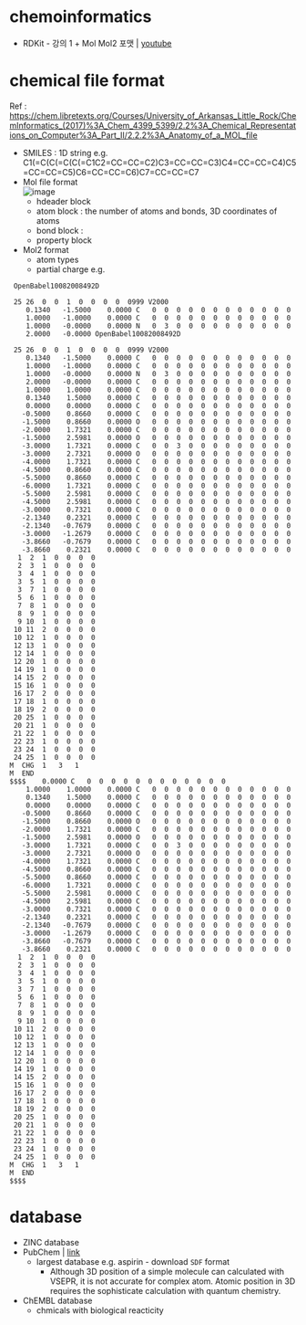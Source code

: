 # chemoinformatics
- RDKit - 강의 1 + Mol Mol2 포맷 | [youtube](https://www.youtube.com/watch?v=sxj56IQqhqM&list=PL30UV7ug7LwJYQgSp4THPjlb-9XAV4DCe&ab_channel=Prof.J.Lee)
# chemical file format
Ref : https://chem.libretexts.org/Courses/University_of_Arkansas_Little_Rock/ChemInformatics_(2017)%3A_Chem_4399_5399/2.2%3A_Chemical_Representations_on_Computer%3A_Part_II/2.2.2%3A_Anatomy_of_a_MOL_file  
- SMILES : 1D string
  e.g. C1(=C(C(=C(C(=C1C2=CC=CC=C2)C3=CC=CC=C3)C4=CC=CC=C4)C5=CC=CC=C5)C6=CC=CC=C6)C7=CC=CC=C7
- Mol file format  
  ![image](https://user-images.githubusercontent.com/48517782/142718373-2383e7db-8fdf-42df-8ada-8fec07e59e40.png)
  - hdeader block
  - atom block : the number of atoms and bonds, 3D coordinates of atoms
  - bond block : 
  - property block
- Mol2 format
  - atom types
  - partial charge
e.g.
```
 OpenBabel10082008492D

 25 26  0  0  1  0  0  0  0  0999 V2000
    0.1340   -1.5000    0.0000 C   0  0  0  0  0  0  0  0  0  0  0  0
    1.0000   -1.0000    0.0000 C   0  0  0  0  0  0  0  0  0  0  0  0
    1.0000   -0.0000    0.0000 N   0  3  0  0  0  0  0  0  0  0  0  0
    2.0000   -0.0000 OpenBabel10082008492D

 25 26  0  0  1  0  0  0  0  0999 V2000
    0.1340   -1.5000    0.0000 C   0  0  0  0  0  0  0  0  0  0  0  0
    1.0000   -1.0000    0.0000 C   0  0  0  0  0  0  0  0  0  0  0  0
    1.0000   -0.0000    0.0000 N   0  3  0  0  0  0  0  0  0  0  0  0
    2.0000   -0.0000    0.0000 C   0  0  0  0  0  0  0  0  0  0  0  0
    1.0000    1.0000    0.0000 C   0  0  0  0  0  0  0  0  0  0  0  0
    0.1340    1.5000    0.0000 C   0  0  0  0  0  0  0  0  0  0  0  0
    0.0000    0.0000    0.0000 C   0  0  0  0  0  0  0  0  0  0  0  0
   -0.5000    0.8660    0.0000 C   0  0  0  0  0  0  0  0  0  0  0  0
   -1.5000    0.8660    0.0000 O   0  0  0  0  0  0  0  0  0  0  0  0
   -2.0000    1.7321    0.0000 C   0  0  0  0  0  0  0  0  0  0  0  0
   -1.5000    2.5981    0.0000 O   0  0  0  0  0  0  0  0  0  0  0  0
   -3.0000    1.7321    0.0000 C   0  0  3  0  0  0  0  0  0  0  0  0
   -3.0000    2.7321    0.0000 O   0  0  0  0  0  0  0  0  0  0  0  0
   -4.0000    1.7321    0.0000 C   0  0  0  0  0  0  0  0  0  0  0  0
   -4.5000    0.8660    0.0000 C   0  0  0  0  0  0  0  0  0  0  0  0
   -5.5000    0.8660    0.0000 C   0  0  0  0  0  0  0  0  0  0  0  0
   -6.0000    1.7321    0.0000 C   0  0  0  0  0  0  0  0  0  0  0  0
   -5.5000    2.5981    0.0000 C   0  0  0  0  0  0  0  0  0  0  0  0
   -4.5000    2.5981    0.0000 C   0  0  0  0  0  0  0  0  0  0  0  0
   -3.0000    0.7321    0.0000 C   0  0  0  0  0  0  0  0  0  0  0  0
   -2.1340    0.2321    0.0000 C   0  0  0  0  0  0  0  0  0  0  0  0
   -2.1340   -0.7679    0.0000 C   0  0  0  0  0  0  0  0  0  0  0  0
   -3.0000   -1.2679    0.0000 C   0  0  0  0  0  0  0  0  0  0  0  0
   -3.8660   -0.7679    0.0000 C   0  0  0  0  0  0  0  0  0  0  0  0
   -3.8660    0.2321    0.0000 C   0  0  0  0  0  0  0  0  0  0  0  0
  1  2  1  0  0  0  0
  2  3  1  0  0  0  0
  3  4  1  0  0  0  0
  3  5  1  0  0  0  0
  3  7  1  0  0  0  0
  5  6  1  0  0  0  0
  7  8  1  0  0  0  0
  8  9  1  0  0  0  0
  9 10  1  0  0  0  0
 10 11  2  0  0  0  0
 10 12  1  0  0  0  0
 12 13  1  0  0  0  0
 12 14  1  0  0  0  0
 12 20  1  0  0  0  0
 14 19  1  0  0  0  0
 14 15  2  0  0  0  0
 15 16  1  0  0  0  0
 16 17  2  0  0  0  0
 17 18  1  0  0  0  0
 18 19  2  0  0  0  0
 20 25  1  0  0  0  0
 20 21  1  0  0  0  0
 21 22  1  0  0  0  0
 22 23  1  0  0  0  0
 23 24  1  0  0  0  0
 24 25  1  0  0  0  0
M  CHG  1   3   1
M  END
$$$$    0.0000 C   0  0  0  0  0  0  0  0  0  0  0  0
    1.0000    1.0000    0.0000 C   0  0  0  0  0  0  0  0  0  0  0  0
    0.1340    1.5000    0.0000 C   0  0  0  0  0  0  0  0  0  0  0  0
    0.0000    0.0000    0.0000 C   0  0  0  0  0  0  0  0  0  0  0  0
   -0.5000    0.8660    0.0000 C   0  0  0  0  0  0  0  0  0  0  0  0
   -1.5000    0.8660    0.0000 O   0  0  0  0  0  0  0  0  0  0  0  0
   -2.0000    1.7321    0.0000 C   0  0  0  0  0  0  0  0  0  0  0  0
   -1.5000    2.5981    0.0000 O   0  0  0  0  0  0  0  0  0  0  0  0
   -3.0000    1.7321    0.0000 C   0  0  3  0  0  0  0  0  0  0  0  0
   -3.0000    2.7321    0.0000 O   0  0  0  0  0  0  0  0  0  0  0  0
   -4.0000    1.7321    0.0000 C   0  0  0  0  0  0  0  0  0  0  0  0
   -4.5000    0.8660    0.0000 C   0  0  0  0  0  0  0  0  0  0  0  0
   -5.5000    0.8660    0.0000 C   0  0  0  0  0  0  0  0  0  0  0  0
   -6.0000    1.7321    0.0000 C   0  0  0  0  0  0  0  0  0  0  0  0
   -5.5000    2.5981    0.0000 C   0  0  0  0  0  0  0  0  0  0  0  0
   -4.5000    2.5981    0.0000 C   0  0  0  0  0  0  0  0  0  0  0  0
   -3.0000    0.7321    0.0000 C   0  0  0  0  0  0  0  0  0  0  0  0
   -2.1340    0.2321    0.0000 C   0  0  0  0  0  0  0  0  0  0  0  0
   -2.1340   -0.7679    0.0000 C   0  0  0  0  0  0  0  0  0  0  0  0
   -3.0000   -1.2679    0.0000 C   0  0  0  0  0  0  0  0  0  0  0  0
   -3.8660   -0.7679    0.0000 C   0  0  0  0  0  0  0  0  0  0  0  0
   -3.8660    0.2321    0.0000 C   0  0  0  0  0  0  0  0  0  0  0  0
  1  2  1  0  0  0  0
  2  3  1  0  0  0  0
  3  4  1  0  0  0  0
  3  5  1  0  0  0  0
  3  7  1  0  0  0  0
  5  6  1  0  0  0  0
  7  8  1  0  0  0  0
  8  9  1  0  0  0  0
  9 10  1  0  0  0  0
 10 11  2  0  0  0  0
 10 12  1  0  0  0  0
 12 13  1  0  0  0  0
 12 14  1  0  0  0  0
 12 20  1  0  0  0  0
 14 19  1  0  0  0  0
 14 15  2  0  0  0  0
 15 16  1  0  0  0  0
 16 17  2  0  0  0  0
 17 18  1  0  0  0  0
 18 19  2  0  0  0  0
 20 25  1  0  0  0  0
 20 21  1  0  0  0  0
 21 22  1  0  0  0  0
 22 23  1  0  0  0  0
 23 24  1  0  0  0  0
 24 25  1  0  0  0  0
M  CHG  1   3   1
M  END
$$$$
```
# database
- ZINC database
- PubChem | [link](https://pubchem.ncbi.nlm.nih.gov/) 
  - largest database 
  e.g. aspirin - download `SDF` format
    - Although 3D position of a simple molecule can calculated with VSEPR, it is not accurate for complex atom. Atomic position in 3D requires the sophisticate calculation with quantum chemistry.
- ChEMBL database  
  - chmicals with biological reacticity
